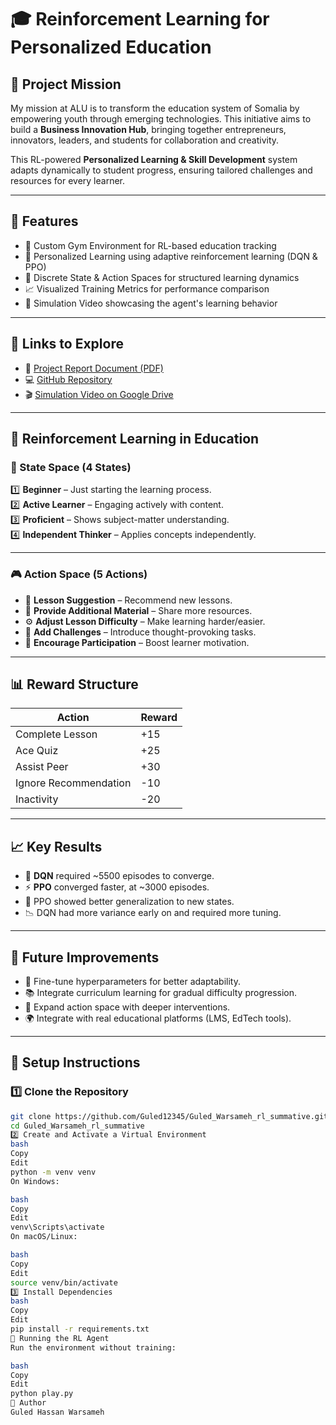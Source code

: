 # 🎓 Reinforcement Learning for Personalized Education

## 🎯 Project Mission

My mission at ALU is to transform the education system of Somalia by empowering youth through emerging technologies. This initiative aims to build a **Business Innovation Hub**, bringing together entrepreneurs, innovators, leaders, and students for collaboration and creativity.  

This RL-powered **Personalized Learning & Skill Development** system adapts dynamically to student progress, ensuring tailored challenges and resources for every learner.

---

## 🌟 Features

- 🔧 Custom Gym Environment for RL-based education tracking  
- 🤖 Personalized Learning using adaptive reinforcement learning (DQN & PPO)  
- 🧩 Discrete State & Action Spaces for structured learning dynamics  
- 📈 Visualized Training Metrics for performance comparison  
- 🎥 Simulation Video showcasing the agent's learning behavior  

---

## 🔗 Links to Explore

- 📄 [Project Report Document (PDF)](https://drive.google.com/drive/folders/1Wz5X3NZTQiSou5ROVQnfuruxYYvs4j_8?usp=drive_link)  
- 💻 [GitHub Repository](https://github.com/Guled12345/Guled_Warsameh_rl_summative)  
- 🎬 [Simulation Video on Google Drive](https://drive.google.com/drive/folders/1Wz5X3NZTQiSou5ROVQnfuruxYYvs4j_8?usp=drive_link)

---

## 🧠 Reinforcement Learning in Education

### 📌 State Space (4 States)

1️⃣ **Beginner** – Just starting the learning process.  
2️⃣ **Active Learner** – Engaging actively with content.  
3️⃣ **Proficient** – Shows subject-matter understanding.  
4️⃣ **Independent Thinker** – Applies concepts independently.

---

### 🎮 Action Space (5 Actions)

- 📘 **Lesson Suggestion** – Recommend new lessons.  
- 📝 **Provide Additional Material** – Share more resources.  
- ⚙️ **Adjust Lesson Difficulty** – Make learning harder/easier.  
- 🧠 **Add Challenges** – Introduce thought-provoking tasks.  
- 💬 **Encourage Participation** – Boost learner motivation.

---

## 📊 Reward Structure

| Action                  | Reward |
|-------------------------|--------|
| Complete Lesson         | +15    |
| Ace Quiz                | +25    |
| Assist Peer             | +30    |
| Ignore Recommendation   | -10    |
| Inactivity              | -20    |

---

## 📈 Key Results

- 🧪 **DQN** required ~5500 episodes to converge.  
- ⚡ **PPO** converged faster, at ~3000 episodes.  
- 🔄 PPO showed better generalization to new states.  
- 📉 DQN had more variance early on and required more tuning.

---

## 🔮 Future Improvements

- 🔧 Fine-tune hyperparameters for better adaptability.  
- 📚 Integrate curriculum learning for gradual difficulty progression.  
- 🎯 Expand action space with deeper interventions.  
- 🌍 Integrate with real educational platforms (LMS, EdTech tools).

---

## 🚀 Setup Instructions

### 1️⃣ Clone the Repository
```bash
git clone https://github.com/Guled12345/Guled_Warsameh_rl_summative.git
cd Guled_Warsameh_rl_summative
2️⃣ Create and Activate a Virtual Environment
bash
Copy
Edit
python -m venv venv
On Windows:

bash
Copy
Edit
venv\Scripts\activate
On macOS/Linux:

bash
Copy
Edit
source venv/bin/activate
3️⃣ Install Dependencies
bash
Copy
Edit
pip install -r requirements.txt
🧪 Running the RL Agent
Run the environment without training:

bash
Copy
Edit
python play.py
📌 Author
Guled Hassan Warsameh
